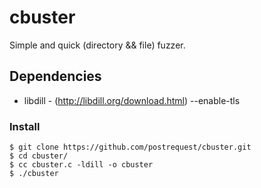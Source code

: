 # cbuster

Simple and quick (directory && file) fuzzer.

## Dependencies
* libdill - (http://libdill.org/download.html) --enable-tls

### Install
```
$ git clone https://github.com/postrequest/cbuster.git
$ cd cbuster/
$ cc cbuster.c -ldill -o cbuster
$ ./cbuster
```
